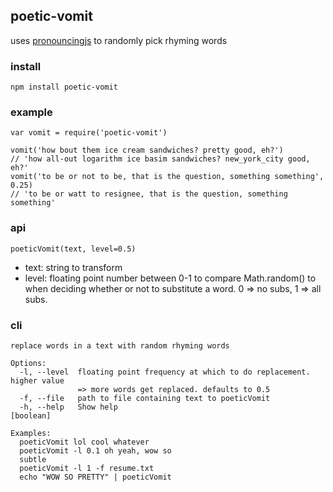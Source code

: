 poetic-vomit
----------------

uses [pronouncingjs](https://github.com/aparrish/pronouncingjs) to randomly pick rhyming words

### install

`npm install poetic-vomit`

### example

```
var vomit = require('poetic-vomit')

vomit('how bout them ice cream sandwiches? pretty good, eh?')
// 'how all-out logarithm ice basim sandwiches? new_york_city good, eh?'
vomit('to be or not to be, that is the question, something something', 0.25)
// 'to be or watt to resignee, that is the question, something something'
```

### api

`poeticVomit(text, level=0.5)`
- text: string to transform
- level: floating point number between 0-1 to compare Math.random() to when deciding whether or not to substitute a word. 0 => no subs, 1 => all subs.


### cli

```
replace words in a text with random rhyming words

Options:
  -l, --level  floating point frequency at which to do replacement. higher value
               => more words get replaced. defaults to 0.5
  -f, --file   path to file containing text to poeticVomit
  -h, --help   Show help                                               [boolean]

Examples:
  poeticVomit lol cool whatever
  poeticVomit -l 0.1 oh yeah, wow so
  subtle
  poeticVomit -l 1 -f resume.txt
  echo "WOW SO PRETTY" | poeticVomit
  ```
